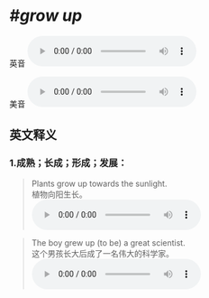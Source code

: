 # ***\#grow up*** 
英音
<audio src="./media/grow up1_AAC.aac" controls="controls"></audio>

美音
<audio src="./media/grow up2_AAC.aac" controls="controls"></audio>



  

英文释义
---
### 1.**成熟；长成；形成；发展：**  

 > Plants grow up towards the sunlight.  
 > 植物向阳生长。    
<audio src="./media/grow-13.aac" controls="controls"></audio>

 > The boy grew up (to be) a great scientist.  
 > 这个男孩长大后成了一名伟大的科学家。    
<audio src="./media/grow-14.aac" controls="controls"></audio>


